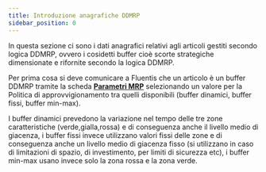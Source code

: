 ```yaml
---
title: Introduzione anagrafiche DDMRP
sidebar_position: 0
---
```


In questa sezione ci sono i dati anagrafici relativi agli articoli gestiti secondo logica DDMRP, ovvero i cosidetti buffer cioè scorte strategiche dimensionate e rifornite secondo la logica DDMRP.

Per prima cosa si deve comunicare a Fluentis che un articolo è un buffer DDMRP tramite la scheda [**Parametri MRP**](/docs/configurations/parameters/production/mrp-parameters/search-mrp-parameters) selezionando un valore per la Politica di approvvigionamento tra quelli disponibili (buffer dinamici, buffer fissi, buffer min-max).

I buffer dinamici prevedono la variazione nel tempo delle tre zone caratteristiche (verde,gialla,rossa) e di conseguenza anche il livello medio di giacenza, i buffer fissi invece utilizzano valori fissi delle zone e di conseguenza anche un livello medio di giacenza fisso (si utilizzano in caso di limitazioni di spazio, di investimento, per limiti di sicurezza etc), i buffer min-max usano invece solo la zona rossa e la zona verde.